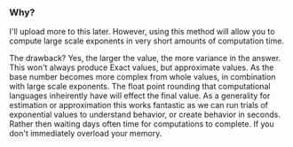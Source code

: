 ### Why?

I'll upload more to this later. However, using this method will allow you to compute large scale exponents in very short amounts of computation time. 

The drawback? Yes, the larger the value, the more variance in the answer. This won't always produce Exact values, but approximate values. As the base number becomes more complex from whole values, in combination
with large scale exponents. The float point rounding that computational languages inheirently have will effect the final value. As a generality for estimation or approximation this works fantastic as we can run trials of
exponential values to understand behavior, or create behavior in seconds. Rather then waiting days often time for computations to complete. If you don't immediately overload your memory. 
